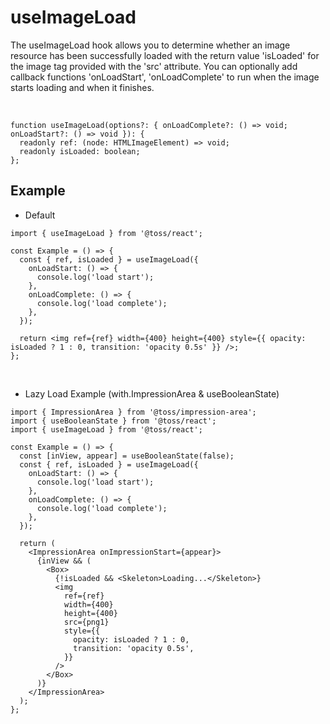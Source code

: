 # useImageLoad

The useImageLoad hook allows you to determine whether an image resource has been successfully loaded with the return value 'isLoaded' for the image tag provided with the 'src' attribute.
You can optionally add callback functions 'onLoadStart', 'onLoadComplete' to run when the image starts loading and when it finishes.

<br />

```tsx
function useImageLoad(options?: { onLoadComplete?: () => void; onLoadStart?: () => void }): {
  readonly ref: (node: HTMLImageElement) => void;
  readonly isLoaded: boolean;
};
```

## Example

- Default

```tsx
import { useImageLoad } from '@toss/react';

const Example = () => {
  const { ref, isLoaded } = useImageLoad({
    onLoadStart: () => {
      console.log('load start');
    },
    onLoadComplete: () => {
      console.log('load complete');
    },
  });

  return <img ref={ref} width={400} height={400} style={{ opacity: isLoaded ? 1 : 0, transition: 'opacity 0.5s' }} />;
};
```

<br />

- Lazy Load Example (with.ImpressionArea & useBooleanState)

```tsx
import { ImpressionArea } from '@toss/impression-area';
import { useBooleanState } from '@toss/react';
import { useImageLoad } from '@toss/react';

const Example = () => {
  const [inView, appear] = useBooleanState(false);
  const { ref, isLoaded } = useImageLoad({
    onLoadStart: () => {
      console.log('load start');
    },
    onLoadComplete: () => {
      console.log('load complete');
    },
  });

  return (
    <ImpressionArea onImpressionStart={appear}>
      {inView && (
        <Box>
          {!isLoaded && <Skeleton>Loading...</Skeleton>}
          <img
            ref={ref}
            width={400}
            height={400}
            src={png1}
            style={{
              opacity: isLoaded ? 1 : 0,
              transition: 'opacity 0.5s',
            }}
          />
        </Box>
      )}
    </ImpressionArea>
  );
};
```
